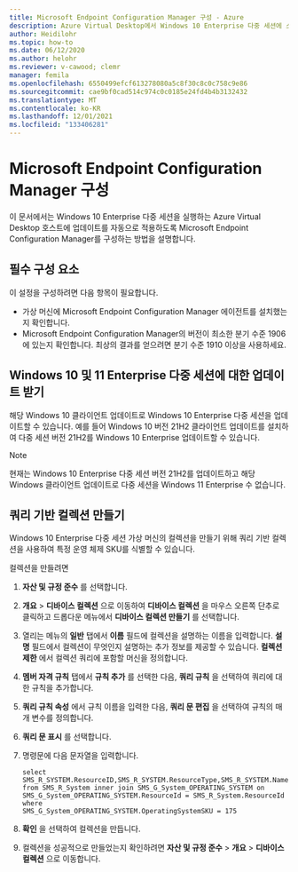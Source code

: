 ```yaml
---
title: Microsoft Endpoint Configuration Manager 구성 - Azure
description: Azure Virtual Desktop에서 Windows 10 Enterprise 다중 세션에 소프트웨어 업데이트를 배포하도록 Microsoft Endpoint Configuration Manager를 구성하는 방법입니다.
author: Heidilohr
ms.topic: how-to
ms.date: 06/12/2020
ms.author: helohr
ms.reviewer: v-cawood; clemr
manager: femila
ms.openlocfilehash: 6550499efcf613278080a5c8f30c8c0c758c9e86
ms.sourcegitcommit: cae9bf0cad514c974c0c0185e24fd4b4b3132432
ms.translationtype: MT
ms.contentlocale: ko-KR
ms.lasthandoff: 12/01/2021
ms.locfileid: "133406281"
---
```

# <a name="configure-microsoft-endpoint-configuration-manager"></a>Microsoft Endpoint Configuration Manager 구성

이 문서에서는 Windows 10 Enterprise 다중 세션을 실행하는 Azure Virtual Desktop 호스트에 업데이트를 자동으로 적용하도록 Microsoft Endpoint Configuration Manager를 구성하는 방법을 설명합니다.

## <a name="prerequisites"></a>필수 구성 요소

이 설정을 구성하려면 다음 항목이 필요합니다.

   - 가상 머신에 Microsoft Endpoint Configuration Manager 에이전트를 설치했는지 확인합니다.
   - Microsoft Endpoint Configuration Manager의 버전이 최소한 분기 수준 1906에 있는지 확인합니다. 최상의 결과를 얻으려면 분기 수준 1910 이상을 사용하세요.

## <a name="receiving-updates-for-windows-10-and-11-enterprise-multi-session"></a>Windows 10 및 11 Enterprise 다중 세션에 대한 업데이트 받기

해당 Windows 10 클라이언트 업데이트로 Windows 10 Enterprise 다중 세션을 업데이트할 수 있습니다. 예를 들어 Windows 10 버전 21H2 클라이언트 업데이트를 설치하여 다중 세션 버전 21H2를 Windows 10 Enterprise 업데이트할 수 있습니다.

> [!NOTE]
> 현재는 Windows 10 Enterprise 다중 세션 버전 21H2를 업데이트하고 해당 Windows 클라이언트 업데이트로 다중 세션을 Windows 11 Enterprise 수 없습니다.

## <a name="create-a-query-based-collection"></a>쿼리 기반 컬렉션 만들기

Windows 10 Enterprise 다중 세션 가상 머신의 컬렉션을 만들기 위해 쿼리 기반 컬렉션을 사용하여 특정 운영 체제 SKU를 식별할 수 있습니다.

컬렉션을 만들려면

1. **자산 및 규정 준수** 를 선택합니다.
2. **개요** > **디바이스 컬렉션** 으로 이동하여 **디바이스 컬렉션** 을 마우스 오른쪽 단추로 클릭하고 드롭다운 메뉴에서 **디바이스 컬렉션 만들기** 를 선택합니다.
3. 열리는 메뉴의 **일반** 탭에서 **이름** 필드에 컬렉션을 설명하는 이름을 입력합니다. **설명** 필드에서 컬렉션이 무엇인지 설명하는 추가 정보를 제공할 수 있습니다. **컬렉션 제한** 에서 컬렉션 쿼리에 포함할 머신을 정의합니다.
4. **멤버 자격 규칙** 탭에서 **규칙 추가** 를 선택한 다음, **쿼리 규칙** 을 선택하여 쿼리에 대한 규칙을 추가합니다.
5. **쿼리 규칙 속성** 에서 규칙 이름을 입력한 다음, **쿼리 문 편집** 을 선택하여 규칙의 매개 변수를 정의합니다.
6. **쿼리 문 표시** 를 선택합니다.
7. 명령문에 다음 문자열을 입력합니다.

    ```syntax
    select
    SMS_R_SYSTEM.ResourceID,SMS_R_SYSTEM.ResourceType,SMS_R_SYSTEM.Name,SMS_R_SYSTEM.SMSUniqueIdentifier,SMS_R_SYSTEM.ResourceDomainORWorkgroup,SMS_R_SYSTEM.Client
    from SMS_R_System inner join SMS_G_System_OPERATING_SYSTEM on
    SMS_G_System_OPERATING_SYSTEM.ResourceId = SMS_R_System.ResourceId where
    SMS_G_System_OPERATING_SYSTEM.OperatingSystemSKU = 175
    ```

8. **확인** 을 선택하여 컬렉션을 만듭니다.
9. 컬렉션을 성공적으로 만들었는지 확인하려면 **자산 및 규정 준수** > **개요** > **디바이스 컬렉션** 으로 이동합니다.

